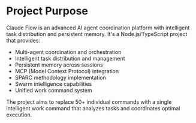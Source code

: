 # Project Purpose

Claude Flow is an advanced AI agent coordination platform with intelligent task distribution and persistent memory. It's a Node.js/TypeScript project that provides:

- Multi-agent coordination and orchestration
- Intelligent task distribution and management
- Persistent memory across sessions
- MCP (Model Context Protocol) integration
- SPARC methodology implementation
- Swarm intelligence capabilities
- Unified work command system

The project aims to replace 50+ individual commands with a single intelligent work command that analyzes tasks and coordinates optimal execution.
